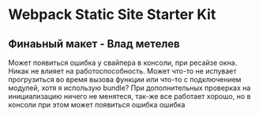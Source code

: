 # Webpack Static Site Starter Kit

## Финаьный макет - Влад метелев
Может появиться ошибка у свайпера в консоли, при ресайзе окна. Никак не влияет на работоспособность. Может что-то не испувает прогрузиться во время вызова функции или что-то с подключением модулей, хотя я использую bundle?
При дополнительных проверках на инициализацию ничего не менятеся, так-же все работает хорошо, но в консоли при этом может появиться ошибка ошибка 
